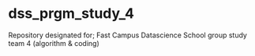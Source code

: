 # dss_prgm_study_4
Repository designated for; 
Fast Campus Datascience School group study team 4 (algorithm &amp; coding)
